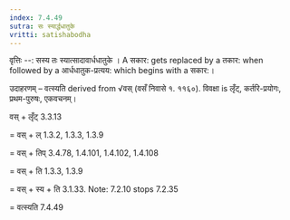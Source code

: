 ```yaml
---
index: 7.4.49
sutra: सः स्यार्द्धधातुके
vritti: satishabodha
---
```



वृत्तिः --: सस्य तः स्यात्सादावार्धधातुके । A सकार: gets replaced by a तकार: when followed by a आर्धधातुक-प्रत्यय: which begins with a सकार:।


उदाहरणम् – वत्स्यति derived from √वस् (वसँ निवासे १. ११६०). विवक्षा is लृँट्, कर्तरि-प्रयोगः, प्रथम-पुरुषः, एकवचनम्।


वस् + लृँट् 3.3.13 

= वस् + ल् 1.3.2, 1.3.3, 1.3.9 

= वस् + तिप् 3.4.78, 1.4.101, 1.4.102, 1.4.108 

= वस् + ति 1.3.3, 1.3.9 

= वस् + स्य + ति 3.1.33. Note: 7.2.10 stops 7.2.35 

= वत्स्यति 7.4.49

